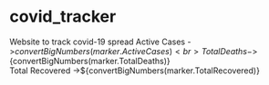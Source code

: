 # covid_tracker
Website to track covid-19 spread
Active Cases ->${convertBigNumbers(marker.ActiveCases)}
              <br> 
              Total Deaths ->${convertBigNumbers(marker.TotalDeaths)}
              <br>
              Total Recovered ->${convertBigNumbers(marker.TotalRecovered)} 